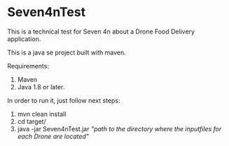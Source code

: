 # Seven4nTest

This is a technical test for Seven 4n about a Drone Food Delivery application.

This is a java se project built with maven.

Requirements:

1. Maven 
2. Java 1.8 or later.

In order to run it, just follow next steps:

1. mvn clean install
2. cd target/
3. java -jar Seven4nTest.jar  *"path to the directory where the inputfiles for each Drone are located"*
